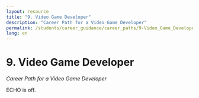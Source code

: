 ```yaml
---
layout: resource
title: "9. Video Game Developer"
description: "Career Path for a Video Game Developer"
permalink: /students/career_guidance/career_paths/9-Video_Game_Developer/
lang: en
---
```


# 9. Video Game Developer

*Career Path for a Video Game Developer*

ECHO is off.
